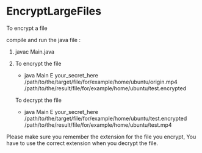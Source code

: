 # EncryptLargeFiles

To encrypt a file 

compile and run the java file :  
1. javac Main.java
2. To encrypt the file 
   * java Main E your_secret_here /path/to/the/target/file/for/example/home/ubuntu/origin.mp4 /path/to/the/result/file/for/example/home/ubuntu/test.encrypted
   
   To decrypt the file
   * java Main E your_secret_here /path/to/the/target/file/for/example/home/ubuntu/test.encrypted /path/to/the/result/file/for/example/home/ubuntu/test.mp4


Please make sure you remember the extension for the file you encrypt, You have to use the correct extension when you decrypt the file. 